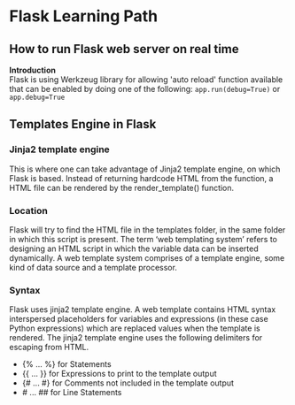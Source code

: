 # Flask Learning Path

## How to run Flask web server on real time
**Introduction**  
Flask is using Werkzeug library for allowing 'auto reload' function available that can be enabled by doing one of the following:
`app.run(debug=True)`
or
`app.debug=True`

## Templates Engine in Flask ##
### Jinja2 template engine ###
This is where one can take advantage of Jinja2 template engine, on which Flask is based. Instead of returning hardcode HTML from the function, a HTML file can be rendered by the render_template() function.

### Location ### 
Flask will try to find the HTML file in the templates folder, in the same folder in which this script is present. The term ‘web templating system’ refers to designing an HTML script in which the variable data can be inserted dynamically. A web template system comprises of a template engine, some kind of data source and a template processor.

### Syntax ###
Flask uses jinja2 template engine. A web template contains HTML syntax interspersed placeholders for variables and expressions (in these case Python expressions) which are replaced values when the template is rendered.
The jinja2 template engine uses the following delimiters for escaping from HTML.

- {% ... %} for Statements
- {{ ... }} for Expressions to print to the template output
- {# ... #} for Comments not included in the template output
- \# ... ## for Line Statements
